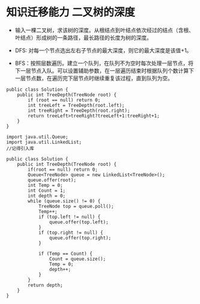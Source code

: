 # 知识迁移能力 二叉树的深度

* 输入一棵二叉树，求该树的深度。从根结点到叶结点依次经过的结点（含根、叶结点）形成树的一条路径，最长路径的长度为树的深度。

* DFS: 对每一个节点选出左右子节点的最大深度，则它的最大深度是该值+1。

* BFS：按照层数遍历。建立一个队列，在队列不为空时每次处理一层节点，将下一层节点入队。可以设置辅助参数，在一层遍历结束时根据队列个数计算下一层节点数，在遍历完下层节点时继续重复该过程，直到队列为空。

```
public class Solution {
    public int TreeDepth(TreeNode root) {
        if (root == null) return 0;
        int treeLeft = TreeDepth(root.left);
        int treeRight = TreeDepth(root.right);
        return treeLeft>treeRight?treeLeft+1:treeRight+1;
    }
}
```

```
import java.util.Queue;
import java.util.LinkedList;
//记得引入库

public class Solution {
    public int TreeDepth(TreeNode root) {
        if(root == null) return 0;
        Queue<TreeNode> queue = new LinkedList<TreeNode>();
        queue.offer(root);
        int Temp = 0;
        int Count = 1;
        int depth = 0;
        while (queue.size() != 0) {
            TreeNode top = queue.poll();
            Temp++;
            if (top.left != null) {
                queue.offer(top.left);
            }
            if (top.right != null) {
                queue.offer(top.right);
            }
            
            if (Temp == Count) {
                Count = queue.size();
                Temp = 0;
                depth++;
            }
        }
        return depth;
    }
}
```